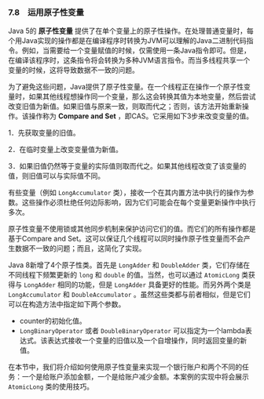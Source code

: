 ### 7.8　运用原子性变量

Java 5的 **原子性变量** 提供了在单个变量上的原子性操作。在处理普通变量时，每个用Java实现的操作都是在编译程序时转换为JVM可以理解的Java二进制代码指令。例如，当需要给一个变量赋值的时候，仅需使用一条Java指令即可。但是，在编译该程序时，这条指令将会转换为多种JVM语言指令。而当多线程共享一个变量的时候，这将导致数据不一致的问题。

为了避免这些问题，Java提供了原子性变量。在一个线程正在操作一个原子性变量时，如果其他线程想操作同一个变量，那么这会转换其值为本地变量，然后尝试改变旧值为新值。如果旧值与原来一致，则取而代之；否则，该方法开始重新操作。该操作称为 **Compare and Set** ，即CAS。它采用如下3步来改变变量的值。

1．先获取变量的旧值。

2．在临时变量上改变变量值为新值。

3．如果旧值仍然等于变量的实际值则取而代之。如果其他线程改变了该变量的值，则旧值可以与实际值不同。

有些变量（例如 `LongAccumulator` 类），接收一个在其内置方法中执行的操作为参数。这些操作必须杜绝任何边际影响，因为它们可能会在每个变量更新操作中执行多次。

原子性变量不使用锁或其他同步机制来保护访问它们的值。而它们的所有操作都是基于Compare and Set。这可以保证几个线程可以同时操作原子性变量而不会产生数据不一致的问题；而且，这简化了实现。

Java 8新增了4个原子性类。首先是 `LongAdder` 和 `DoubleAdder` 类，它们存储在不同线程下频繁更新的 `long` 和 `double` 的值。当然，也可以通过 `AtomicLong` 类获得与 `LongAdder` 相同的功能，但是 `LongAdder` 具备更好的性能。而另外两个类是 `LongAccumulator` 和 `DoubleAccumulator` 。虽然这些类都与前者相似，但是它们可以在构造方法中指定如下两个参数。

+ counter的初始化值。
+ `LongBinaryOperator` 或者 `DoubleBinaryOperator` 可以指定为一个lambda表达式。该表达式接收一个变量的旧值以及一个自增操作，同时返回变量的新值。

在本节中，我们将介绍如何使用原子性变量来实现一个银行账户和两个不同的任务：一个是给账户添加金额，一个是给账户减少金额。本案例的实现中将会展示 `AtomicLong` 类的使用技巧。

